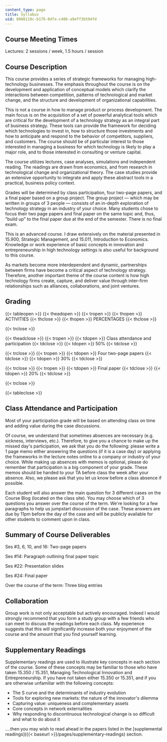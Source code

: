 ```yaml
---
content_type: page
title: Syllabus
uid: 8008110c-b176-0dfa-c406-a9eff3b594fd
---
```


Course Meeting Times
--------------------

Lectures: 2 sessions / week, 1.5 hours / session

Course Description
------------------

This course provides a series of strategic frameworks for managing high-technology businesses. The emphasis throughout the course is on the development and application of conceptual models which clarify the interactions between competition, patterns of technological and market change, and the structure and development of organizational capabilities.

This is not a course in how to manage product or process development. The main focus is on the acquisition of a set of powerful analytical tools which are critical for the development of a technology strategy as an integral part of business strategy. These tools can provide the framework for deciding which technologies to invest in, how to structure those investments and how to anticipate and respond to the behavior of competitors, suppliers, and customers. The course should be of particular interest to those interested in managing a business for which technology is likely to play a major role, and to those interested in consulting or venture capital.

The course utilizes lectures, case analyses, simulations and independent reading. The readings are drawn from economics, and from research in technological change and organizational theory. The case studies provide an extensive opportunity to integrate and apply these abstract tools in a practical, business policy context.

Grades will be determined by class participation, four two-page papers, and a final paper based on a group project. The group project — which may be written in groups of 3 people — consists of an in-depth exploration of technology strategy in an industry of your choice. Many students chose to focus their two page papers and final paper on the same topic and, thus, "build up" to the final paper due at the end of the semester. There is no final exam.

This is an advanced course. I draw extensively on the material presented in 15.900, Strategic Management, and 15.011, Introduction to Economics. Knowledge or work experience of basic concepts in innovation and entrepreneurship in high technology settings is also useful for background to this course.

As markets become more interdependent and dynamic, partnerships between firms have become a critical aspect of technology strategy. Therefore, another important theme of the course content is how high technology firms create, capture, and deliver value through inter-firm relationships such as alliances, collaborations, and joint ventures.

Grading
-------

{{< tableopen >}}
{{< theadopen >}}
{{< tropen >}}
{{< thopen >}}
ACTIVITIES
{{< thclose >}}
{{< thopen >}}
PERCENTAGES
{{< thclose >}}

{{< trclose >}}

{{< theadclose >}}
{{< tropen >}}
{{< tdopen >}}
Class attendance and participation
{{< tdclose >}}
{{< tdopen >}}
50%
{{< tdclose >}}

{{< trclose >}}
{{< tropen >}}
{{< tdopen >}}
Four two-page papers
{{< tdclose >}}
{{< tdopen >}}
30%
{{< tdclose >}}

{{< trclose >}}
{{< tropen >}}
{{< tdopen >}}
Final paper
{{< tdclose >}}
{{< tdopen >}}
20%
{{< tdclose >}}

{{< trclose >}}

{{< tableclose >}}

Class Attendance and Participation
----------------------------------

Most of your participation grade will be based on attending class on time and adding value during the case discussions.

Of course, we understand that sometimes absences are necessary (e.g. sickness, interviews, etc.). Therefore, to give you a chance to make up the missed day's participation, we ask that you do the following: please write a 1 page memo either answering the questions (if it is a case day) or applying the frameworks in the lecture notes online to a company or industry of your choice. While making up absences with memos is optional, please do remember that participation is a big component of your grade. These memos should be handed to your TA before class the week after your absence. Also, we please ask that you let us know before a class absence if possible.

Each student will also answer the main question for 3 different cases on the Course Blog (located on the class site). You may choose which of 3 questions you answer over the course of the term. We're looking for a few paragraphs to help us jumpstart discussion of the case. These answers are due by 11pm before the day of the case and will be publicly available for other students to comment upon in class.

Summary of Course Deliverables
------------------------------

Ses #3, 6, 10, and 16: Two-page papers

Ses #14: Paragraph outlining final paper topic

Ses #22: Presentation slides

Ses #24: Final paper

Over the course of the term: Three blog entries

Collaboration
-------------

Group work is not only acceptable but actively encouraged. Indeed I would strongly recommend that you form a study group with a few friends who can meet to discuss the readings before each class. My experience suggests that this will significantly increase both your enjoyment of the course and the amount that you find yourself learning.

Supplementary Readings
----------------------

Supplementary readings are used to illustrate key concepts in each section of the course. Some of these concepts may be familiar to those who have taken 15.350 / 15.351, Managing Technological Innovation and Entrepreneurship. If you have not taken either 15.350 or 15.351, and if you are otherwise unfamiliar with the following concepts:

*   The S curve and the determinants of industry evolution
*   Tools for exploring new markets: the nature of the innovator's dilemma
*   Capturing value: uniqueness and complementary assets
*   Core concepts in network externalities
*   Why responding to discontinuous technological change is so difficult and what to do about it

....then you may wish to read ahead in the papers listed in the [supplemental readings]({{< baseurl >}}/pages/supplementary-readings) section.